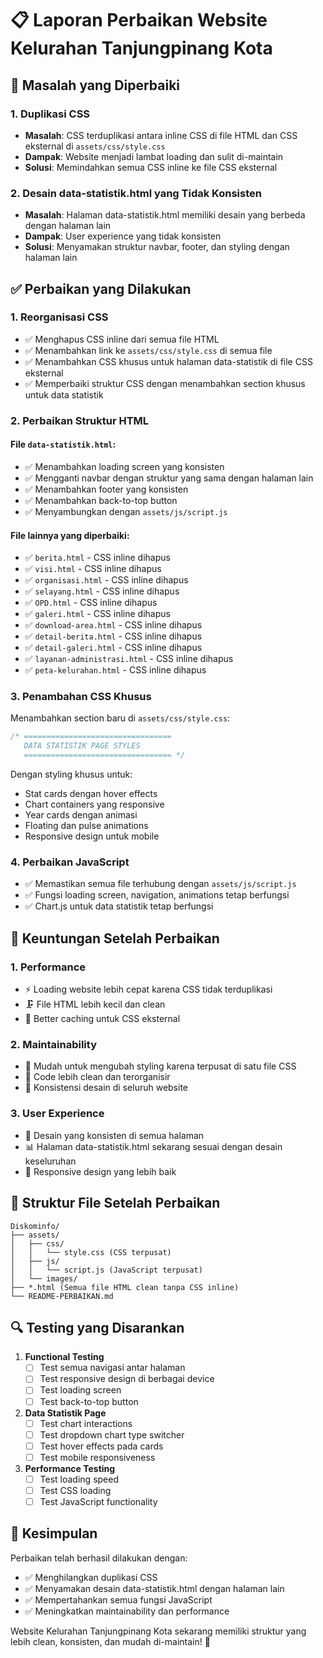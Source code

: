 # 📋 Laporan Perbaikan Website Kelurahan Tanjungpinang Kota

## 🎯 Masalah yang Diperbaiki

### 1. **Duplikasi CSS**
- **Masalah**: CSS terduplikasi antara inline CSS di file HTML dan CSS eksternal di `assets/css/style.css`
- **Dampak**: Website menjadi lambat loading dan sulit di-maintain
- **Solusi**: Memindahkan semua CSS inline ke file CSS eksternal

### 2. **Desain data-statistik.html yang Tidak Konsisten**
- **Masalah**: Halaman data-statistik.html memiliki desain yang berbeda dengan halaman lain
- **Dampak**: User experience yang tidak konsisten
- **Solusi**: Menyamakan struktur navbar, footer, dan styling dengan halaman lain

## ✅ Perbaikan yang Dilakukan

### 1. **Reorganisasi CSS**
- ✅ Menghapus CSS inline dari semua file HTML
- ✅ Menambahkan link ke `assets/css/style.css` di semua file
- ✅ Menambahkan CSS khusus untuk halaman data-statistik di file CSS eksternal
- ✅ Memperbaiki struktur CSS dengan menambahkan section khusus untuk data statistik

### 2. **Perbaikan Struktur HTML**

#### File `data-statistik.html`:
- ✅ Menambahkan loading screen yang konsisten
- ✅ Mengganti navbar dengan struktur yang sama dengan halaman lain
- ✅ Menambahkan footer yang konsisten
- ✅ Menambahkan back-to-top button
- ✅ Menyambungkan dengan `assets/js/script.js`

#### File lainnya yang diperbaiki:
- ✅ `berita.html` - CSS inline dihapus
- ✅ `visi.html` - CSS inline dihapus
- ✅ `organisasi.html` - CSS inline dihapus
- ✅ `selayang.html` - CSS inline dihapus
- ✅ `OPD.html` - CSS inline dihapus
- ✅ `galeri.html` - CSS inline dihapus
- ✅ `download-area.html` - CSS inline dihapus
- ✅ `detail-berita.html` - CSS inline dihapus
- ✅ `detail-galeri.html` - CSS inline dihapus
- ✅ `layanan-administrasi.html` - CSS inline dihapus
- ✅ `peta-kelurahan.html` - CSS inline dihapus

### 3. **Penambahan CSS Khusus**
Menambahkan section baru di `assets/css/style.css`:
```css
/* =================================
   DATA STATISTIK PAGE STYLES
   ================================= */
```

Dengan styling khusus untuk:
- Stat cards dengan hover effects
- Chart containers yang responsive
- Year cards dengan animasi
- Floating dan pulse animations
- Responsive design untuk mobile

### 4. **Perbaikan JavaScript**
- ✅ Memastikan semua file terhubung dengan `assets/js/script.js`
- ✅ Fungsi loading screen, navigation, animations tetap berfungsi
- ✅ Chart.js untuk data statistik tetap berfungsi

## 🚀 Keuntungan Setelah Perbaikan

### 1. **Performance**
- ⚡ Loading website lebih cepat karena CSS tidak terduplikasi
- 🗜️ File HTML lebih kecil dan clean
- 📱 Better caching untuk CSS eksternal

### 2. **Maintainability**
- 🔧 Mudah untuk mengubah styling karena terpusat di satu file CSS
- 📝 Code lebih clean dan terorganisir
- 🎨 Konsistensi desain di seluruh website

### 3. **User Experience**
- 🎯 Desain yang konsisten di semua halaman
- 📊 Halaman data-statistik.html sekarang sesuai dengan desain keseluruhan
- 📱 Responsive design yang lebih baik

## 📁 Struktur File Setelah Perbaikan

```
Diskominfo/
├── assets/
│   ├── css/
│   │   └── style.css (CSS terpusat)
│   ├── js/
│   │   └── script.js (JavaScript terpusat)
│   └── images/
├── *.html (Semua file HTML clean tanpa CSS inline)
└── README-PERBAIKAN.md
```

## 🔍 Testing yang Disarankan

1. **Functional Testing**
   - [ ] Test semua navigasi antar halaman
   - [ ] Test responsive design di berbagai device
   - [ ] Test loading screen
   - [ ] Test back-to-top button

2. **Data Statistik Page**
   - [ ] Test chart interactions
   - [ ] Test dropdown chart type switcher
   - [ ] Test hover effects pada cards
   - [ ] Test mobile responsiveness

3. **Performance Testing**
   - [ ] Test loading speed
   - [ ] Test CSS loading
   - [ ] Test JavaScript functionality

## 🎉 Kesimpulan

Perbaikan telah berhasil dilakukan dengan:
- ✅ Menghilangkan duplikasi CSS
- ✅ Menyamakan desain data-statistik.html dengan halaman lain
- ✅ Mempertahankan semua fungsi JavaScript
- ✅ Meningkatkan maintainability dan performance

Website Kelurahan Tanjungpinang Kota sekarang memiliki struktur yang lebih clean, konsisten, dan mudah di-maintain! 🎊